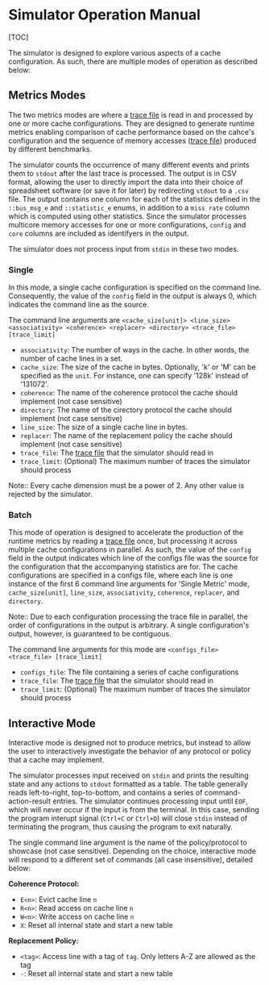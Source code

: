 # Simulator Operation Manual

[TOC]

The simulator is designed to explore various aspects of a cache configuration. As such, there are multiple modes of operation as described below:

## Metrics Modes

The two metrics modes are where a [trace file](docs/pages/templates.md) is read in and processed by one or more cache configurations. They are designed to generate runtime metrics enabling comparison of cache performance based on the cahce's configuration and the sequence of memory accesses ([trace file](docs/pages/templates.md)) produced by different benchmarks.

The simulator counts the occurrence of many different events and prints them to `stdout` after the last trace is processed. The output is in CSV format, allowing the user to directly import the data into their choice of spreadsheet software (or save it for later) by redirecting `stdout` to a `.csv` file. The output contains one column for each of the statistics defined in the `::bus_msg_e` and `::statistic_e` enums, in addition to a `miss rate` column which is computed using other statistics. Since the simulator processes multicore memory accesses for one or more configurations, `config` and `core` columns are included as identifyers in the output.

The simulator does not process input from `stdin` in these two modes.

### Single

In this mode, a single cache configuration is specified on the command line. Consequently, the value of the `config` field in the output is always 0, which indicates the command line as the source.

The command line arguments are `<cache_size[unit]> <line_size> <associativity> <coherence> <replacer> <directory> <trace_file> [trace_limit]`

- `associativity`: The number of ways in the cache. In other words, the number of cache lines in a set.
- `cache_size`: The size of the cache in bytes. Optionally, 'k' or 'M' can be specified as the `unit`. For instance, one can specify '128k' instead of '131072'.
- `coherence`: The name of the coherence protocol the cache should implement (not case sensitive)
- `directory`: The name of the cirectory protocol the cache should implement (not case sensitive)
- `line_size`: The size of a single cache line in bytes.
- `replacer`: The name of the replacement policy the cache should implement (not case sensitive)
- `trace_file`: The [trace file](docs/pages/templates.md) that the simulator should read in
- `trace_limit`: (Optional) The maximum number of traces the simulator should process

Note:: Every cache dimension must be a power of 2. Any other value is rejected by the simulator.

### Batch

This mode of operation is designed to accelerate the production of the runtime metrics by reading a [trace file](docs/pages/templates.md) once, but processing it across multiple cache configurations in parallel. As such, the value of the `config` field in the output indicates which line of the configs file was the source for the configuration that the accompanying statistics are for. The cache configurations are specified in a configs file, where each line is one instance of the first 6 command line arguments for 'Single Metric' mode, `cache_size[unit]`, `line_size`, `associativity`, `coherence`, `replacer`, and `directory`.

Note:: Due to each configuration processing the trace file in parallel, the order of configurations in the output is arbitrary. A single configuration's output, however, is guaranteed to be contiguous.

The command line arguments for this mode are `<configs_file> <trace_file> [trace_limit]`

- `configs_file`: The file containing a series of cache configurations
- `trace_file`: The [trace file](docs/pages/templates.md) that the simulator should read in
- `trace_limit`: (Optional) The maximum number of traces the simulator should process

## Interactive Mode

Interactive mode is designed not to produce metrics, but instead to allow the user to interactively investigate the behavior of any protocol or policy that a cache may implement.

The simulator processes input received on `stdin` and prints the resulting state and any actions to `stdout` formatted as a table. The table generally reads left-to-right, top-to-bottom, and contains a series of command-action-result entries. The simulator continues processing input until `EOF`, which will never occur if the input is from the terminal. In this case, sending the program interupt signal (`Ctrl+C` or `Ctrl+D`) will close `stdin` instead of terminating the program, thus causing the program to exit naturally.

The single command line argument is the name of the policy/protocol to showcase (not case sensitive). Depending on the choice, interactive mode will respond to a different set of commands (all case insensitive), detailed below:

**Coherence Protocol:**

- `E<n>`: Evict cache line `n`
- `R<n>`: Read access on cache line `n`
- `W<n>`: Write access on cache line `n`
- `X`: Reset all internal state and start a new table

**Replacement Policy:**

- `<tag>`: Access line with a tag of `tag`. Only letters A-Z are allowed as the tag
- `-`: Reset all internal state and start a new table
